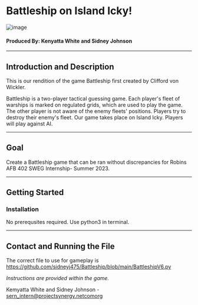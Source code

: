 # **Battleship on Island Icky!**
![image](https://github.com/sidneyj475/Battleship/assets/138689679/7ee11547-1191-457a-9777-dd2cd9a660e8)

#### Produced By: Kenyatta White and Sidney Johnson

*****
## Introduction and Description


This is our rendition of the game Battleship first created by Clifford von Wickler.

Battleship is a two-player tactical guessing game. Each player's fleet of warships is marked on regulated grids, which are used to play the game. The other player is not aware of the enemy fleets' positions. Players try to destroy their enemy's fleet. Our game takes place on Island Icky. Players will play against AI.

****
## Goal
Create a Battleship game that can be ran without discrepancies for Robins AFB 402 SWEG Internship- Summer 2023. 
******

## Getting Started

### Installation

No prerequsites required.
Use python3 in terminal. 
****
## Contact and Running the File

The correct file to use for gameplay is
https://github.com/sidneyj475/Battleship/blob/main/BattleshipV6.py 

*Instructions are provided within the game.*

Kemyatta White and Sidney Johnson - sern_intern@projectsynergy.netcomorg
